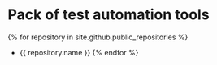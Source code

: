 # Pack of test automation tools

{% for repository in site.github.public_repositories %}
  * {{ repository.name }}
{% endfor %}
